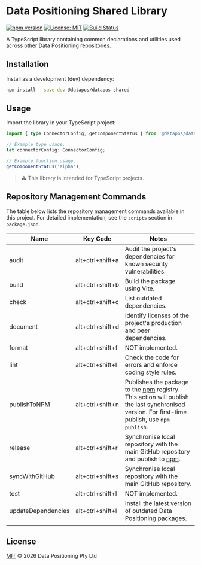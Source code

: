 # Data Positioning Shared Library

[![npm version](https://img.shields.io/npm/v/@datapos/datapos-shared.svg)](https://www.npmjs.com/package/@datapos/datapos-shared)
[![License: MIT](https://img.shields.io/badge/License-MIT-blue.svg)](./LICENSE)
[![Build Status](https://img.shields.io/badge/build-passing-brightgreen.svg)](#)

A TypeScript library containing common declarations and utilities used across other Data Positioning repositories.

## Installation

Install as a development (dev) dependency:

```bash
npm install --save-dev @datapos/datapos-shared
```

## Usage

Import the library in your TypeScript project:

```ts
import { type ConnectorConfig, getComponentStatus } from '@datapos/datapos-shared';

// Example type usage.
let connectorConfig: ConnectorConfig;

// Example function usage.
getComponentStatus('alpha');
```

> ⚠️ This library is intended for TypeScript projects.

## Repository Management Commands

The table below lists the repository management commands available in this project.
For detailed implementation, see the `scripts` section in `package.json`.

| Name               | Key Code         | Notes                                                                                                                                                                   |
| ------------------ | ---------------- | ----------------------------------------------------------------------------------------------------------------------------------------------------------------------- |
| audit              | alt+ctrl+shift+a | Audit the project's dependencies for known security vulnerabilities.                                                                                                    |
| build              | alt+ctrl+shift+b | Build the package using Vite.                                                                                                                                           |
| check              | alt+ctrl+shift+c | List outdated dependencies.                                                                                                                                             |
| document           | alt+ctrl+shift+d | Identify licenses of the project's production and peer dependencies.                                                                                                    |
| format             | alt+ctrl+shift+f | NOT implemented.                                                                                                                                                        |
| lint               | alt+ctrl+shift+l | Check the code for errors and enforce coding style rules.                                                                                                               |
| publishToNPM       | alt+ctrl+shift+n | Publishes the package to the [npm](https://www.npmjs.com/) registry. This action will publish the last synchronised version. For first-time publish, use `npm publish`. |
| release            | alt+ctrl+shift+r | Synchronise local repository with the main GitHub repository and publish to [npm](https://www.npmjs.com/).                                                              |
| syncWithGitHub     | alt+ctrl+shift+s | Synchronise local repository with the main GitHub repository.                                                                                                           |
| test               | alt+ctrl+shift+l | NOT implemented.                                                                                                                                                        |
| updateDependencies | alt+ctrl+shift+l | Install the latest version of outdated Data Positioning packages.                                                                                                       |
|                    |

## License

[MIT](./LICENSE) © 2026 Data Positioning Pty Ltd
